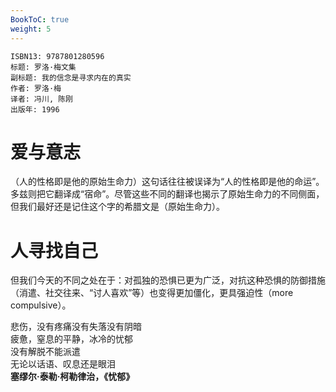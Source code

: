 ```yaml
---
BookToC: true
weight: 5
---
```


```
ISBN13: 9787801280596
标题: 罗洛·梅文集
副标题: 我的信念是寻求内在的真实
作者: 罗洛·梅
译者: 冯川, 陈刚
出版年: 1996
```

# 爱与意志

（人的性格即是他的原始生命力）这句话往往被误译为“人的性格即是他的命运”。多兹则把它翻译成“宿命”。尽管这些不同的翻译也揭示了原始生命力的不同侧面，但我们最好还是记住这个字的希腊文是（原始生命力）。

# 人寻找自己

但我们今天的不同之处在于：对孤独的恐惧已更为广泛，对抗这种恐惧的防御措施（消遣、社交往来、“讨人喜欢”等）也变得更加僵化，更具强迫性（more compulsive）。

悲伤，没有疼痛没有失落没有阴暗  
疲惫，窒息的平静，冰冷的忧郁  
没有解脱不能派遣  
无论以话语、叹息还是眼泪  
**塞缪尔·泰勒·柯勒律治，《忧郁》**